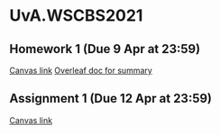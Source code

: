 # UvA.WSCBS2021

## Homework 1 (Due 9 Apr at 23:59)
[Canvas link](https://canvas.uva.nl/courses/21462/assignments/226653)
[Overleaf doc for summary](https://www.overleaf.com/1187311612cdfnkmnmgxff)

## Assignment 1 (Due 12 Apr at 23:59)
[Canvas link](https://canvas.uva.nl/courses/21462/assignments/226648)
